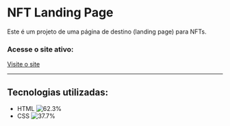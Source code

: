 # NFT Landing Page

Este é um projeto de uma página de destino (landing page) para NFTs.

### Acesse o site ativo:
[Visite o site](https://web-nft-landing-page.netlify.app/)

---

## Tecnologias utilizadas:

- HTML ![62.3%](https://progress-bar.dev/90)
- CSS ![37.7%](https://progress-bar.dev/80)
